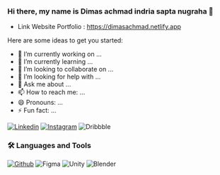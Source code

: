 ### Hi there, my name is Dimas achmad indria sapta nugraha 👋
  
- Link Website Portfolio : https://dimasachmad.netlify.app

Here are some ideas to get you started:

- 🔭 I’m currently working on ...
- 🌱 I’m currently learning ...
- 👯 I’m looking to collaborate on ...
- 🤔 I’m looking for help with ...
- 💬 Ask me about ...
- 📫 How to reach me: ...
- 😄 Pronouns: ...
- ⚡ Fun fact: ...

[![Linkedin](https://img.shields.io/badge/LinkedIn-0077B5?style=for-the-badge&logo=linkedin&logoColor=white)](https://www.linkedin.com/in/dimasachmad/)
[![Instagram](https://img.shields.io/badge/Instagram-E4405F?style=for-the-badge&logo=instagram&logoColor=white)](https://www.instagram.com/dimasachmadnugraha/)
![Dribbble](https://img.shields.io/badge/Dribbble-EA4C89?style=for-the-badge&logo=dribbble&logoColor=white)

### 🛠 Languages and Tools
[![Github](https://img.shields.io/badge/GitHub-100000?style=for-the-badge&logo=github&logoColor=white)](https://www.linkedin.com/in/dimasachmad/)
![Figma](https://img.shields.io/badge/Figma-F24E1E?style=for-the-badge&logo=figma&logoColor=white)
![Unity](https://img.shields.io/badge/Unity-100000?style=for-the-badge&logo=unity&logoColor=white)
![Blender](https://img.shields.io/badge/blender-%23F5792A.svg?style=for-the-badge&logo=blender&logoColor=white)

